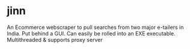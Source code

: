 # jinn
An Ecommerce webscraper to pull searches from two major e-tailers in India. 
Put behind a GUI. Can easily be rolled into an EXE executable. Multithreaded & supports proxy server
